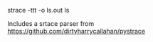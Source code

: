 

strace -ttt -o ls.out ls

Includes a srtace parser from https://github.com/dirtyharrycallahan/pystrace